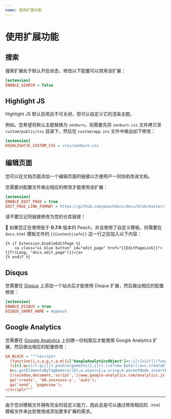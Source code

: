 ```yaml
---
name: 使用扩展功能
---
```


# 使用扩展功能

## 搜索

搜索扩展处于默认开启状态，修改以下配置可以禁用该扩展：

```ini
[extension]
ENABLE_SEARCH = false
```

## Highlight JS

Highlight JS 默认启用且不可关闭，但可以自定义它的渲染主题。

例如，您希望将默认主题替换为 `zenburn`，则需要先将 `zenburn.css` 文件拷贝至 `custom/public/css` 目录下，然后在 `custom/app.ini` 文件中做出如下修改：

```ini
[extension]
HIGHLIGHTJS_CUSTOM_CSS = /css/zenburn.css
```

## 编辑页面

您可以在文档页面添加一个编辑页面的链接以方便用户一同协助改进文档。

您需要对配置文件做出相应的修改才能使用该扩展：

```ini
[extension]
ENABLE_EDIT_PAGE = true
EDIT_PAGE_LINK_FORMAT = https://github.com/peachdocs/docs/blob/master/{lang}/{blob}
```

请不要忘记将链接修改为您的仓库链接！

:white_flower: 如果您正在使用低于 **0.7.0** 版本的 Peach，并且使用了自定义模板，则需要在 `docs.html` 模板文件的 `{{Content|safe}}` 这一行之前加入以下内容：

```django
{% if Extension.EnableEditPage %}
	<a class="ui blue button" id="edit_page" href="{{EditPageLink}}">{{Tr(Lang, "docs.edit_page")}}</a>
{% endif %}
```

## Disqus

您需要在 [Disqus](https://disqus.com/) 上添加一个站点后才能使用 Disqus 扩展，然后做出相应的配置修改：

```ini
[extension]
ENABLE_DISQUS = true
DISQUS_SHORT_NAME = mypeach
```

## Google Analytics

您需要在 [Google Analytics](http://www.google.com/analytics/) 上创建一份档案后才能使用 Google Analytics 扩展，然后做出相应的配置修改：

```ini
GA_BLOCK = """<script>
  (function(i,s,o,g,r,a,m){i['GoogleAnalyticsObject']=r;i[r]=i[r]||function(){
  (i[r].q=i[r].q||[]).push(arguments)},i[r].l=1*new Date();a=s.createElement(o),
  m=s.getElementsByTagName(o)[0];a.async=1;a.src=g;m.parentNode.insertBefore(a,m)
  })(window,document,'script','//www.google-analytics.com/analytics.js','ga');
  ga('create', 'UA-xxxxxxxx-y', 'auto');
  ga('send', 'pageview');
</script>"""
```

---

由于您对模板文件拥有完全的自定义能力，因此总是可以通过修改相应的 `.html` 模板文件来达到使用或添加更多扩展的需求。